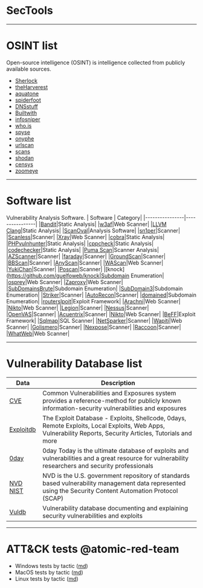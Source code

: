 # SecTools


____

# OSINT list
Open-source intelligence (OSINT) is intelligence collected from publicly available sources. 
* [Sherlock](https://github.com/sherlock-project/sherlock)
* [theHarverest](https://github.com/laramies/theHarvester)
* [aquatone](https://github.com/michenriksen/aquatone)
* [spiderfoot](https://github.com/smicallef/spiderfoot)
* [DNSstuff](https://www.dnsstuff.com)
* [Builtwith](https://builtwith.com/)
* [infosniper](https://www.infosniper.net/)
* [who.is](https://who.is/)
* [spyse](https://spyse.com/search/as)
* [onyphe](https://www.onyphe.io/)
* [urlscan](https://urlscan.io/)
* [scans](https://scans.io/)
* [shodan](https://www.shodan.io/)
* [censys](https://censys.io/)
* [zoomeye](https://www.zoomeye.org/)
____
# Software list
Vulnerability Analysis Software.
| Software | Category|
|----------------|----------------|
|[Bandit](https://github.com/PyCQA/bandit)|Static Analysis|
|[w3af](https://github.com/andresriancho/w3af)|Web Scanner|
|[LLVM Clang](https://github.com/llvm/llvm-project)|Static Analysis|
|[ScanOval](https://bdu.fstec.ru/site/scanoval)|Analysis Software|
|[sn1per](https://github.com/1N3/Sn1per)|Scanner|
|[Scanless](https://github.com/vesche/scanless)|Scanner|
|[Xray](https://github.com/chaitin/xray)|Web Scanner|
|[cobra](https://github.com/wufeifei/cobra)|Static Analysis|
|[PHPvulnhunter](https://github.com/OneSourceCat/phpvulhunter)|Static Analysis|
|[cppcheck](https://github.com/danmar/cppcheck)|Static Analysis|
|[codechecker](https://github.com/Ericsson/codechecker)|Static Analysis|
|[Puma Scan](https://github.com/pumasecurity/puma-scan)|Scanner Analysis|
|[AZScanner](https://github.com/az0ne/AZScanner)|Scanner|
|[faraday](https://github.com/infobyte/faraday)|Scanner|
|[GroundScan](https://github.com/ysrc/GourdScanV2)|Scanner|
|[BBScan](https://github.com/RASSec/pentestER-Fully-automatic-scanner)|Scanner| 
|[AnyScan](https://github.com/zhangzhenfeng/AnyScan)|Scanner|
|[WAScan](https://github.com/m4ll0k/WAScan)|Web Scanner|
|[YukiChan](https://github.com/Yukinoshita47/Yuki-Chan-The-Auto-Pentest)|Scanner| 
|[Poscan](https://github.com/erevus-cn/pocscan)|Scanner|
|[knock](https://github.com/guelfoweb/knock|Subdomain Enumeration|
|[osprey](https://github.com/TophantTechnology/osprey)|Web Scanner| 
|[Zaproxy](https://github.com/zaproxy/zaproxy)|Web Scanner|
|[SubDomainsBrute](https://github.com/lijiejie/subDomainsBrute)|Subdomain Enumeration|
|[SubDomain3](https://github.com/yanxiu0614/subdomain3)|Subdomain Enumeration|
|[Striker](https://github.com/s0md3v/Striker)|Scanner| 
|[AutoRecon](https://github.com/Tib3rius/AutoRecon)|Scanner| 
|[domained](https://github.com/TypeError/domained)|Subdomain Enumeration|
|[routerslpoit](https://github.com/threat9/routersploit)|Exploit Framework|
|[Arachni](https://github.com/Arachni/arachni)|Web Scanner| 
|[Nikto](https://github.com/sullo/nikto)|Web Scanner| 
|[Legion](https://github.com/GoVanguard/legion)|Scanner| 
|[Nessus](https://www.tenable.com/products/nessus/nessus-professional)|Scanner| 
|[OpenVAS](https://www.openvas.org/)|Scanner| 
|[Acuentrix](http://www.acunetix.com/vulnerability-scanner/)|Scanner| 
|[Nikto](https://github.com/sullo/nikto)|Web Scanner| 
|[BeFF](https://github.com/beefproject/beef)|Exploit Framework| 
|[Sqlmap](https://github.com/sqlmapproject/sqlmap)|SQL Scanner| 
|[NetSparker](https://www.netsparker.com/web-vulnerability-scanner/)|Scanner| 
|[Wapiti](https://wapiti.sourceforge.io/)|Web Scanner| 
|[Golismero](http://www.golismero.com/)|Scanner| 
|[Nexpose](https://www.rapid7.com/products/nexpose/)|Scanner| 
|[Raccoon](https://github.com/evyatarmeged/Raccoon)|Scanner| 
|[WhatWeb](https://github.com/urbanadventurer/WhatWeb)|Web Scanner|

____

# Vulnerability Database list
|Data|Description|
|----------------|----------------|
|[CVE](http://cve.mitre.org/)|Common Vulnerabilities and Exposures system provides a reference-method for publicly known information-security vulnerabilities and exposures| 
|[Exploitdb](https://www.exploit-db.com/)|The Exploit Database - Exploits, Shellcode, 0days, Remote Exploits, Local Exploits, Web Apps, Vulnerability Reports, Security Articles, Tutorials and more|
|[0day](http://0day.today/)|0day Today is the ultimate database of exploits and vulnerabilities and a great resource for vulnerability researchers and security professionals| 
|[NVD NIST](https://nvd.nist.gov)|NVD is the U.S. government repository of standards based vulnerability management data represented using the Security Content Automation Protocol (SCAP)| 
|[Vuldb](https://vuldb.com/)|Vulnerability database documenting and explaining security vulnerabilities and exploits| 
____

# ATT&CK tests @atomic-red-team
  - Windows tests by tactic ([md](ATT&CK-windows.md))
  - MacOS tests by tactic ([md](ATT&CK/ATT&CK-linux.md))
  - Linux tests by tactic ([md](atomics/Indexes/Indexes-Markdown/windows-index.md))
